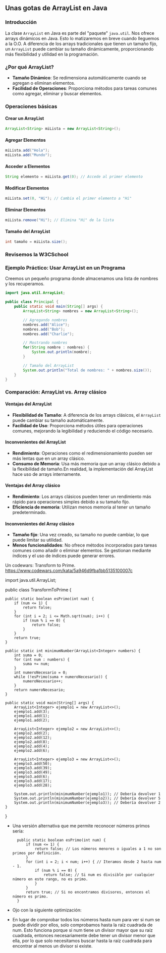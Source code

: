 
## Unas gotas de ArrayList en Java

### Introducción
La clase `ArrayList` en Java es parte del "paquete" `java.util`. Nos ofrece arrays dinámicos en Java. Esto lo matizaremos en breve cuando lleguemos a la O.O. 
A diferencia de los arrays tradicionales que tienen un tamaño fijo, un `ArrayList` puede cambiar su tamaño dinámicamente, proporcionando más flexibilidad y utilidad en la programación.

### ¿Por qué ArrayList?
- **Tamaño Dinámico**: Se redimensiona automáticamente cuando se agregan o eliminan elementos.
- **Facilidad de Operaciones**: Proporciona métodos para tareas comunes como agregar, eliminar y buscar elementos.

### Operaciones básicas

#### Crear un ArrayList
```java
ArrayList<String> miLista = new ArrayList<String>();
```

#### Agregar Elementos
```java
miLista.add("Hola");
miLista.add("Mundo");
```

#### Acceder a Elementos
```java
String elemento = miLista.get(0); // Accede al primer elemento
```

#### Modificar Elementos
```java
miLista.set(0, "Hi"); // Cambia el primer elemento a "Hi"
```

#### Eliminar Elementos
```java
miLista.remove("Hi"); // Elimina "Hi" de la lista
```

#### Tamaño del ArrayList
```java
int tamaño = miLista.size();
```
### Revisemos la W3CSchool

### Ejemplo Práctico: Usar ArrayList en un Programa

Creemos un pequeño programa donde almacenamos una lista de nombres y los recuperamos.

```java
import java.util.ArrayList;

public class Principal {
    public static void main(String[] args) {
        ArrayList<String> nombres = new ArrayList<String>();

        // Agregando nombres
        nombres.add("Alice");
        nombres.add("Bob");
        nombres.add("Charlie");

        // Mostrando nombres
        for(String nombre : nombres) {
            System.out.println(nombre);
        }

        // Tamaño del ArrayList
        System.out.println("Total de nombres: " + nombres.size());
    }
}
```

### Comparación: ArrayList vs. Array clásico

#### Ventajas del ArrayList
- **Flexibilidad de Tamaño**: A diferencia de los arrays clásicos, el `ArrayList` puede cambiar su tamaño automáticamente.
- **Facilidad de Uso**: Proporciona métodos útiles para operaciones comunes, mejorando la legibilidad y reduciendo el código necesario.

#### Inconvenientes del ArrayList
- **Rendimiento**: Operaciones como el redimensionamiento pueden ser más lentas que en un array clásico.
- **Consumo de Memoria**: Usa más memoria que un array clásico debido a la flexibilidad de tamaño.En realidad, la implementación del ArrayList hace uso de arrays internamente.

#### Ventajas del Array clásico
- **Rendimiento**: Los arrays clásicos pueden tener un rendimiento más rápido para operaciones simples debido a su tamaño fijo.
- **Eficiencia de memoria**: Utilizan menos memoria al tener un tamaño predeterminado.

#### Inconvenientes del Array clásico
- **Tamaño fijo**: Una vez creado, su tamaño no puede cambiar, lo que puede limitar su utilidad.
- **Menos funcionalidades**: No ofrece métodos incorporados para tareas comunes como añadir o eliminar elementos. Se gestionan mediante índices y el uso de índices puede generar errores.

Un codewars: Transform to Prime. https://www.codewars.com/kata/5a946d9fba1bb5135100007c

import java.util.ArrayList;

public class TransformToPrime {

    public static boolean esPrimo(int num) {
        if (num <= 1) {
            return false;
        }
        for (int i = 2; i <= Math.sqrt(num); i++) {
            if (num % i == 0) {
                return false;
            }
        }
        return true;
    }

    public static int minimumNumber(ArrayList<Integer> numbers) {
        int suma = 0;
        for (int num : numbers) {
            suma += num;
        }
        int numeroNecesario = 0;
        while (!esPrimo(suma + numeroNecesario)) {
            numeroNecesario++;
        }
        return numeroNecesario;
    }

    public static void main(String[] args) {
        ArrayList<Integer> ejemplo1 = new ArrayList<>();
        ejemplo1.add(3);
        ejemplo1.add(1);
        ejemplo1.add(2);

        ArrayList<Integer> ejemplo2 = new ArrayList<>();
        ejemplo2.add(2);
        ejemplo2.add(12);
        ejemplo2.add(8);
        ejemplo2.add(4);
        ejemplo2.add(6);

        ArrayList<Integer> ejemplo3 = new ArrayList<>();
        ejemplo3.add(50);
        ejemplo3.add(39);
        ejemplo3.add(49);
        ejemplo3.add(6);
        ejemplo3.add(17);
        ejemplo3.add(28);

        System.out.println(minimumNumber(ejemplo1)); // Debería devolver 1
        System.out.println(minimumNumber(ejemplo2)); // Debería devolver 5
        System.out.println(minimumNumber(ejemplo3)); // Debería devolver 2
    }
}

- Una versión alternativa que me permite reconocer números primos sería:

        public static boolean esPrimo(int num) {
            if (num <= 1) {
                return false; // Los números menores o iguales a 1 no son primos por definición.
            }
            for (int i = 2; i < num; i++) { // Iteramos desde 2 hasta num - 1.
                if (num % i == 0) {
                    return false; // Si num es divisible por cualquier número en este rango, no es primo.
                }
            }
            return true; // Si no encontramos divisores, entonces el número es primo.
        }

- Ojo con la siguiente optimización:

- En lugar de comprobar todos los números hasta num para ver si num se puede dividir por ellos, solo comprobamos hasta la raíz cuadrada de num. Esto funciona porque si num tiene un divisor mayor que su raíz cuadrada, entonces necesariamente debe tener un divisor menor que ella, por lo que solo necesitamos buscar hasta la raíz cuadrada para encontrar al menos un divisor si existe.

